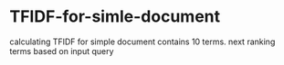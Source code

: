 # TFIDF-for-simle-document
calculating TFIDF for simple document contains 10 terms. next ranking terms based on input query
